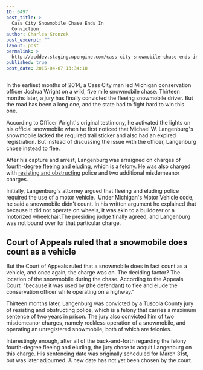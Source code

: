 ```yaml
---
ID: 6497
post_title: >
  Cass City Snowmobile Chase Ends In
  Conviction
author: Charles Kronzek
post_excerpt: ""
layout: post
permalink: >
  http://acddev.staging.wpengine.com/cass-city-snowmobile-chase-ends-in-conviction.html
published: true
post_date: 2015-04-07 13:34:18
---
```

In the earliest months of 2014, a Cass City man led Michigan conservation officer Joshua Wright on a wild, five mile snowmobile chase. Thirteen months later, a jury has finally convicted the fleeing snowmobile driver. But the road has been a long one, and the state had to fight hard to win this one.<!--more-->

According to Officer Wright's original testimony, he activated the lights on his official snowmobile when he first noticed that Michael W. Langenburg's snowmobile lacked the required trail sticker and also had an expired registration. But instead of discussing the issue with the officer, Langenburg chose instead to flee.

After his capture and arrest, Langenburg was arraigned on charges of <a href="http://acddev.staging.wpengine.com/michigan-fleeing-eluding-attorneys-criminal-defense-lawyers" target="_blank">fourth-degree fleeing and eluding</a>, which is a felony. He was also charged with <a href="http://acddev.staging.wpengine.com/michigan-resisting-obstructing-attorneys-resisting-arrest-assaulting-police-lawyers" target="_blank">resisting and obstructing</a> police and two additional misdemeanor charges.

Initially, Langenburg's attorney argued that fleeing and eluding police required the use of a motor vehicle.  Under Michigan's Motor Vehicle code, he said a snowmobile didn't count. In his written argument he explained that because it did not operate on wheels, it was akin to a bulldozer or a motorized wheelchair.The presiding judge finally agreed, and Langenburg was not bound over for that particular charge.

<h2>Court of Appeals ruled that a snowmobile does count as a vehicle</h2>

But the Court of Appeals ruled that a snowmobile does in fact count as a vehicle, and once again, the charge was on. The deciding factor? The location of the snowmobile during the chase. According to the Appeals Court  "because it was used by (the defendant) to flee and elude the conservation officer while operating on a highway."

Thirteen months later, Langenburg was convicted by a Tuscola County jury of resisting and obstructing police, which is a felony that carries a maximum sentence of two years in prison. The jury also convicted him of two misdemeanor charges, namely reckless operation of a snowmobile, and operating an unregistered snowmobile, both of which are felonies.

Interestingly enough, after all of the back-and-forth regarding the felony fourth-degree fleeing and eluding, the jury chose to acquit Langenburg on this charge. His sentencing date was originally scheduled for March 31st, but was later adjourned. A new date has not yet been chosen by the court.